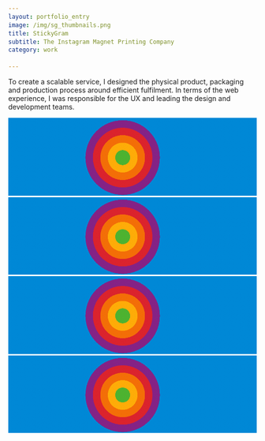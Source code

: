 ```yaml
---
layout: portfolio_entry
image: /img/sg_thumbnails.png
title: StickyGram
subtitle: The Instagram Magnet Printing Company
category: work

---
```

To create a scalable service, I designed the physical product, packaging and production process around efficient fulfilment. In terms of the web experience, I was responsible
for the UX and leading the design and development teams.

![Alt text](../img/bikes.jpg)
![Alt text](../img/bikes.jpg)
![Alt text](../img/bikes.jpg)
![Alt text](../img/bikes.jpg)